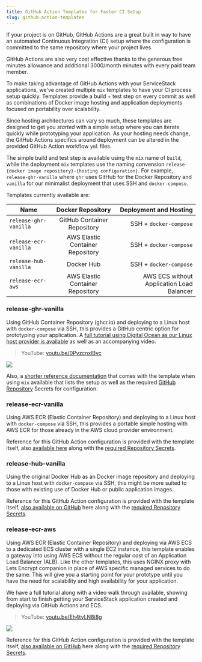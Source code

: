 ```yaml
---
title: GitHub Action Templates for Faster CI Setup
slug: github-action-templates
---
```


If your project is on GitHub, GitHub Actions are a great built in way to have an automated Continuous Integration (CI) setup where the configuration is committed to the same repository where your project lives.

GitHub Actions are also very cost effective thanks to the generous free minutes allowance and additional 3000/month minutes with every paid team member. 

To make taking advantage of GitHub Actions with your ServiceStack applications, we've created multiple `mix` templates to have your CI process setup quickly. Templates provide a build + test step on every commit as well as combinations of Docker image hosting and application deployments focused on portability over scalability. 

Since hosting architectures can vary so much, these templates are designed to get you *started* with a simple setup where you can iterate quickly while prototyping your application. As your hosting needs change, the GitHub Actions specifics around deployment can be altered in the provided GitHub Action workflow `yml` files.

The simple build and test step is available using the `mix` name of `build`, while the deployment `mix` templates use the naming convension `release-{docker image repository}-{hosting configuration}`. For example, `release-ghr-vanilla` where `ghr` uses GitHub for the Docker Repository and `vanilla` for our minimalist deployment that uses SSH and `docker-compose`.

Templates currently available are:

| Name                      | Docker Repository | Deployment and Hosting                                    |
| ------------------------- |:---------------------------------:| -------------------------------------:    |
| `release-ghr-vanilla`     | GitHub Container Repository       | SSH + `docker-compose`                    |
| `release-ecr-vanilla`     | AWS Elastic Container Repository  | SSH + `docker-compose`                    |
| `release-hub-vanilla`     | Docker Hub                        | SSH + `docker-compose`                    |
| `release-ecr-aws`         | AWS Elastic Container Repository  | AWS ECS without Application Load Balancer |

### release-ghr-vanilla
Using GitHub Container Repository (ghcr.io) and deploying to a Linux host with `docker-compose` via SSH, this provides a GitHub centric option for prototyping your application. A [full tutorial using Digital Ocean as our Linux host provider is available](https://docs.servicestack.net/do-github-action-mix-deployment) as well as an accompanying video.

> YouTube: [youtu.be/0PvzcnxlBvc](https://youtu.be/0PvzcnxlBvc)

[![](https://i.ytimg.com/vi/0PvzcnxlBvc/maxresdefault.jpg)](https://youtu.be/0PvzcnxlBvc)

Also, a [shorter reference documentation](https://github.com/ServiceStack/mix/blob/master/actions/release-ghr-vanilla/.github/workflows/README.md) that comes with the template when using `mix` available that lists the setup as well as the required [GitHub Repository](https://github.com/ServiceStack/mix/blob/master/actions/release-ghr-vanilla/.github/workflows/README.md#github-repository-setup) Secrets for configuration.

### release-ecr-vanilla
Using AWS ECR (Elastic Container Repository) and deploying to a Linux host with `docker-compose` via SSH, this provides a portable simple hosting with AWS ECR for those already in the AWS cloud provider environment.

Reference for this GitHub Action configuration is provided with the template itself, also [available here](https://github.com/ServiceStack/mix/blob/master/actions/release-ecr-vanilla/.github/workflows/README.md) along with the [required Repository Secrets](https://github.com/ServiceStack/mix/blob/master/actions/release-ecr-vanilla/.github/workflows/README.md#github-repository-setup).

### release-hub-vanilla
Using the original Docker Hub as an Docker image repository and deploying to a Linux host with `docker-compose` via SSH, this might be more suited to those with existing use of Docker Hub or public application images.

Reference for this GitHub Action configuration is provided with the template itself, [also available on GitHub](https://github.com/ServiceStack/mix/blob/master/actions/release-hub-vanilla/.github/workflows/README.md) here along with the [required Repository Secrets](https://github.com/ServiceStack/mix/blob/master/actions/release-hub-vanilla/.github/workflows/README.md#github-repository-setup).

### release-ecr-aws
Using AWS ECR (Elastic Container Repository) and deploying via AWS ECS to a dedicated ECS cluster with a single EC2 instance, this template enables a gateway into using AWS ECS without the regular cost of an Application Load Balancer (ALB). Like the other templates, this uses NGINX proxy with Lets Encrypt companion in place of AWS specific managed services to do the same. This will give you a starting point for your prototype until you have the need for scalability and high availability for your application.

We have a full tutorial along with a video walk through available, showing from start to finish getting your ServiceStack application created and deploying via GitHub Actions and ECS. 

> YouTube: [youtu.be/Eh4tvLN8i8g](https://youtu.be/Eh4tvLN8i8g)

[![](https://i.ytimg.com/vi/Eh4tvLN8i8g/maxresdefault.jpg)](https://youtu.be/Eh4tvLN8i8g)

Reference for this GitHub Action configuration is provided with the template itself, [also available on GitHub](https://github.com/ServiceStack/mix/blob/master/actions/release-ecr-aws/.github/workflows/README.md) here along with the [required Repository Secrets](https://github.com/ServiceStack/mix/blob/master/actions/release-ecr-aws/.github/workflows/README.md#github-repository-setup).

